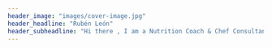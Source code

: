 ```yaml
---
header_image: "images/cover-image.jpg"
header_headline: "Rubén León"
header_subheadline: "Hi there , I am a Nutrition Coach & Chef Consultant"
---
```

